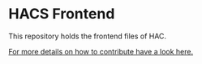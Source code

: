 # HACS Frontend

This repository holds the frontend files of HAC.

[For more details on how to contribute have a look here.](https://hacs.xyz/docs/developer/frontend)